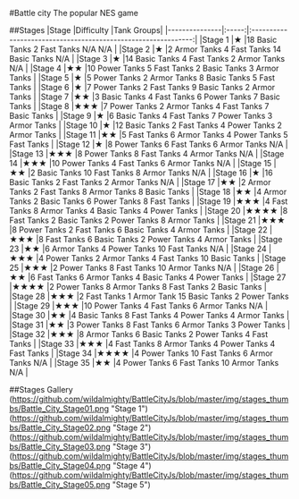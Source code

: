 #Battle city
The popular NES game

##Stages
|Stage			|Difficulty		|Tank Groups|
|---------------|:-----:|:-------------------------------------------------------------:|
|Stage 1		|★		|18 Basic Tanks	2 Fast Tanks	N/A				N/A				|
|Stage 2		|★		|2 Armor Tanks	4 Fast Tanks	14 Basic Tanks	N/A				|
|Stage 3		|★		|14 Basic Tanks	4 Fast Tanks	2 Armor Tanks	N/A				|
|Stage 4		|★★		|10 Power Tanks	5 Fast Tanks	2 Basic Tanks	3 Armor Tanks	|
|Stage 5		|★		|5 Power Tanks	2 Armor Tanks	8 Basic Tanks	5 Fast Tanks	|
|Stage 6		|★		|7 Power Tanks	2 Fast Tanks	9 Basic Tanks	2 Armor Tanks	|
|Stage 7		|★★		|3 Basic Tanks	4 Fast Tanks	6 Power Tanks	7 Basic Tanks	|
|Stage 8		|★★★	|7 Power Tanks	2 Armor Tanks	4 Fast Tanks	7 Basic Tanks	|
|Stage 9		|★		|6 Basic Tanks	4 Fast Tanks	7 Power Tanks	3 Armor Tanks	|
|Stage 10		|★		|12 Basic Tanks	2 Fast Tanks	4 Power Tanks	2 Armor Tanks	|
|Stage 11		|★★		|5 Fast Tanks	6 Armor Tanks	4 Power Tanks	5 Fast Tanks	|
|Stage 12		|★		|8 Power Tanks	6 Fast Tanks	6 Armor Tanks	N/A				|
|Stage 13		|★★★	|8 Power Tanks	8 Fast Tanks	4 Armor Tanks	N/A				|
|Stage 14		|★★★	|10 Power Tanks	4 Fast Tanks	6 Armor Tanks	N/A				|
|Stage 15		|★★		|2 Basic Tanks	10 Fast Tanks	8 Armor Tanks	N/A				|
|Stage 16		|★		|16 Basic Tanks	2 Fast Tanks	2 Armor Tanks	N/A				|
|Stage 17		|★★		|2 Armor Tanks	2 Fast Tanks	8 Armor Tanks	8 Basic Tanks	|
|Stage 18		|★★		|4 Armor Tanks	2 Basic Tanks	6 Power Tanks	8 Fast Tanks	|
|Stage 19		|★★★	|4 Fast Tanks	8 Armor Tanks	4 Basic Tanks	4 Power Tanks	|
|Stage 20		|★★★★	|8 Fast Tanks	2 Basic Tanks	2 Power Tanks	8 Armor Tanks	|
|Stage 21		|★★★	|8 Power Tanks	2 Fast Tanks	6 Basic Tanks	4 Armor Tanks	|
|Stage 22		|★★★	|8 Fast Tanks	6 Basic Tanks	2 Power Tanks	4 Armor Tanks	|
|Stage 23		|★★		|6 Armor Tanks	4 Power Tanks	10 Fast Tanks	N/A				|
|Stage 24		|★★★	|4 Power Tanks	2 Armor Tanks	4 Fast Tanks	10 Basic Tanks	|
|Stage 25		|★★★	|2 Power Tanks	8 Fast Tanks	10 Armor Tanks	N/A				|
|Stage 26		|★★		|6 Fast Tanks	6 Armor Tanks	4 Basic Tanks	4 Power Tanks	|
|Stage 27		|★★★★	|2 Power Tanks	8 Armor Tanks	8 Fast Tanks	2 Basic Tanks	|
|Stage 28		|★★★	|2 Fast Tanks	1 Armor Tank	15 Basic Tanks	2 Power Tanks	|
|Stage 29		|★★★	|10 Power Tanks	4 Fast Tanks	6 Armor Tanks	N/A				|
|Stage 30		|★★		|4 Basic Tanks	8 Fast Tanks	4 Power Tanks	4 Armor Tanks	|
|Stage 31		|★★		|3 Power Tanks	8 Fast Tanks	6 Armor Tanks	3 Power Tanks	|
|Stage 32		|★★★	|8 Armor Tanks	6 Basic Tanks	2 Power Tanks	4 Fast Tanks	|
|Stage 33		|★★★	|4 Fast Tanks	8 Armor Tanks	4 Power Tanks	4 Fast Tanks	|
|Stage 34		|★★★★	|4 Power Tanks	10 Fast Tanks	6 Armor Tanks	N/A				|
|Stage 35		|★★		|4 Power Tanks	6 Fast Tanks	10 Armor Tanks	N/A				|

##Stages Gallery
(https://github.com/wildalmighty/BattleCityJs/blob/master/img/stages_thumbs/Battle_City_Stage01.png "Stage 1")
(https://github.com/wildalmighty/BattleCityJs/blob/master/img/stages_thumbs/Battle_City_Stage02.png "Stage 2")
(https://github.com/wildalmighty/BattleCityJs/blob/master/img/stages_thumbs/Battle_City_Stage03.png "Stage 3")
(https://github.com/wildalmighty/BattleCityJs/blob/master/img/stages_thumbs/Battle_City_Stage04.png "Stage 4")
(https://github.com/wildalmighty/BattleCityJs/blob/master/img/stages_thumbs/Battle_City_Stage05.png "Stage 5")
